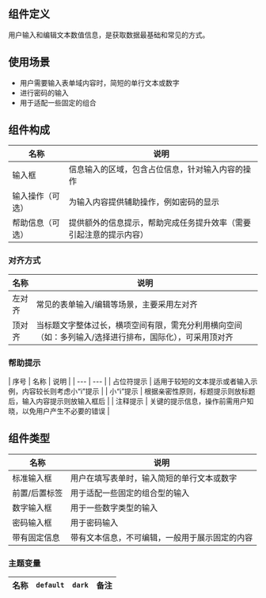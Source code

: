 ## 组件定义

用户输入和编辑文本数值信息，是获取数据最基础和常见的方式。

## 使用场景

- 用户需要输入表单域内容时，简短的单行文本或数字  
- 进行密码的输入  
- 用于适配一些固定的组合

## 组件构成

| 名称 | 说明  |
| --- | ---  |
| 输入框 | 信息输入的区域，包含占位信息，针对输入内容的操作 |
| 输入操作（可选） | 为输入内容提供辅助操作，例如密码的显示 |
| 帮助信息（可选） | 提供额外的信息提示，帮助完成任务提升效率（需要引起注意的提示内容）|

### 对齐方式

| 名称 | 说明  |
| --- | ---  |
| 左对齐 | 常见的表单输入/编辑等场景，主要采用左对齐 |
| 顶对齐 | 当标题文字整体过长，横项空间有限，需充分利用横向空间（如：多列输入/选择进行排布，国际化），可采用顶对齐 |

### 帮助提示

| 序号 | 名称 | 说明  |
| --- | ---  |
| 占位符提示 | 适用于较短的文本提示或者输入示例，内容较长则考虑小“i”提示 |
| 小“i”提示 | 根据亲密性原则，标题提示则放标题后，输入内容提示则放输入框后 |
| 注释提示 | 关键的提示信息，操作前需用户知晓，以免用户产生不必要的错误 |

## 组件类型

| 名称 | 说明  |
| --- | ---  |
| 标准输入框 | 用户在填写表单时，输入简短的单行文本或数字 |
| 前置/后置标签 | 用于适配一些固定的组合型的输入 |
| 数字输入框 | 用于一些数字类型的输入 |
| 密码输入框 | 用于密码输入 |
| 带有固定信息 | 带有文本信息，不可编辑，一般用于展示固定的内容 |

### 主题变量

| 名称 | `default` | `dark` | 备注 |
| --- | --- | --- | --- |
